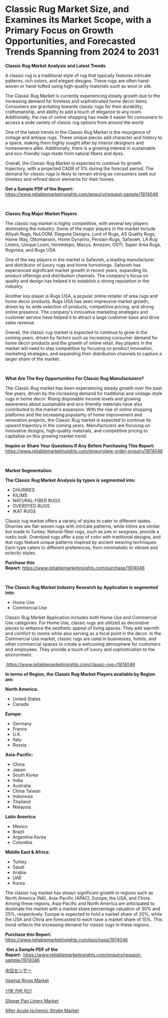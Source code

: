 <p><h1>Classic Rug Market Size, and Examines its Market Scope, with a Primary Focus on Growth Opportunities, and Forecasted Trends Spanning from 2024 to 2031</h1></p><p><strong>Classic Rug Market Analysis and Latest Trends</strong></p>
<p><p>A classic rug is a traditional style of rug that typically features intricate patterns, rich colors, and elegant designs. These rugs are often hand-woven or hand-tufted using high-quality materials such as wool or silk.</p><p>The Classic Rug Market is currently experiencing steady growth due to the increasing demand for timeless and sophisticated home decor items. Consumers are gravitating towards classic rugs for their durability, craftsmanship, and ability to add a touch of elegance to any room. Additionally, the rise of online shopping has made it easier for consumers to access a wide variety of classic rug options from around the world.</p><p>One of the latest trends in the Classic Rug Market is the resurgence of vintage and antique rugs. These unique pieces add character and history to a space, making them highly sought after by interior designers and homeowners alike. Additionally, there is a growing interest in sustainable and eco-friendly rugs made from natural fibers and dyes.</p><p>Overall, the Classic Rug Market is expected to continue its growth trajectory, with a projected CAGR of 5% during the forecast period. The demand for classic rugs is likely to remain strong as consumers seek out timeless and refined decor elements for their homes.</p></p>
<p><strong>Get a Sample PDF of the Report:&nbsp;</strong> <a href="https://www.reliablemarketinsights.com/enquiry/request-sample/1974046">https://www.reliablemarketinsights.com/enquiry/request-sample/1974046</a></p>
<p>&nbsp;</p>
<p><strong>Classic Rug Major Market Players</strong></p>
<p><p>The classic rug market is highly competitive, with several key players dominating the industry. Some of the major players in the market include Alliyah Rugs, NuLOOM, Diagona Designs, Lord of Rugs, AS Quality Rugs, Home Way, Ottomanson, Home Dynamix, Persian-Rugs, Safavieh, LA Rug Linens, Unique Loom, Homedepo, Macys, Amazon, OSTI, Super Area Rugs, Rugvista, and Rugs USA.</p><p>One of the key players in the market is Safavieh, a leading manufacturer and distributor of luxury rugs and home furnishings. Safavieh has experienced significant market growth in recent years, expanding its product offerings and distribution channels. The company's focus on quality and design has helped it to establish a strong reputation in the industry.</p><p>Another key player is Rugs USA, a popular online retailer of area rugs and home decor products. Rugs USA has seen impressive market growth, driven by its wide selection of products, competitive pricing, and strong online presence. The company's innovative marketing strategies and customer service have helped it to attract a large customer base and drive sales revenue.</p><p>Overall, the classic rug market is expected to continue to grow in the coming years, driven by factors such as increasing consumer demand for home decor products and the growth of online retail. Key players in the market will need to stay competitive by focusing on product innovation, marketing strategies, and expanding their distribution channels to capture a larger share of the market.</p></p>
<p>&nbsp;</p>
<p><strong>What Are The Key Opportunities For Classic Rug Manufacturers?</strong></p>
<p><p>The Classic Rug market has been experiencing steady growth over the past few years, driven by the increasing demand for traditional and vintage-style rugs in home decor. Rising disposable income levels and growing awareness about sustainable and eco-friendly materials have also contributed to the market's expansion. With the rise of online shopping platforms and the increasing popularity of home improvement and renovation projects, the Classic Rug market is expected to continue its upward trajectory in the coming years. Manufacturers are focusing on innovative designs, high-quality materials, and competitive pricing to capitalize on this growing market trend.</p></p>
<p><strong>Inquire or Share Your Questions If Any Before Purchasing This Report:</strong> <a href="https://www.reliablemarketinsights.com/enquiry/pre-order-enquiry/1974046">https://www.reliablemarketinsights.com/enquiry/pre-order-enquiry/1974046</a></p>
<p>&nbsp;</p>
<p><strong>Market Segmentation</strong></p>
<p><strong>The Classic Rug Market Analysis by types is segmented into:</strong></p>
<p><ul><li>DHURRIES</li><li>KILIMS</li><li>NATURAL-FIBER RUGS</li><li>OVERDYED RUGS</li><li>IKAT RUGS</li></ul></p>
<p><p>Classic rug market offers a variety of styles to cater to different tastes. Dhurries are flat-woven rugs with intricate patterns, while kilims are similar but made in Turkey. Natural-fiber rugs, such as jute or seagrass, provide a rustic look. Overdyed rugs offer a pop of color with traditional designs, and ikat rugs feature unique patterns inspired by ancient weaving techniques. Each type caters to different preferences, from minimalistic to vibrant and eclectic styles.</p></p>
<p><strong>Purchase this Report:&nbsp;</strong><a href="https://www.reliablemarketinsights.com/purchase/1974046">https://www.reliablemarketinsights.com/purchase/1974046</a></p>
<p>&nbsp;</p>
<p><strong>The Classic Rug Market Industry Research by Application is segmented into:</strong></p>
<p><ul><li>Home Use</li><li>Commercial Use</li></ul></p>
<p><p>Classic Rug Market Application includes both Home Use and Commercial Use categories. For Home Use, classic rugs are utilized as decorative pieces to enhance the aesthetic appeal of living spaces. They add warmth and comfort to rooms while also serving as a focal point in the decor. In the Commercial Use market, classic rugs are used in businesses, hotels, and other commercial spaces to create a welcoming atmosphere for customers and employees. They provide a touch of luxury and sophistication to the environment.</p></p>
<p><a href="https://www.reliablemarketinsights.com/classic-rug-r1974046">&nbsp;https://www.reliablemarketinsights.com/classic-rug-r1974046</a></p>
<p><strong>In terms of Region, the Classic Rug Market Players available by Region are:</strong></p>
<p>
    <p> <strong> North America: </strong>
        <ul>
            <li>United States</li>
            <li>Canada</li>
        </ul>
        </p> 
    <p> <strong> Europe: </strong>
        <ul>
            <li>Germany</li>
            <li>France</li>
            <li>U.K.</li>
            <li>Italy</li>
            <li>Russia</li>
        </ul>
        </p> 
    <p> <strong> Asia-Pacific: </strong>
        <ul>
            <li>China</li>
            <li>Japan</li>
            <li>South Korea</li>
            <li>India</li>
            <li>Australia</li>
            <li>China Taiwan</li>
            <li>Indonesia</li>
            <li>Thailand</li>
            <li>Malaysia</li>
        </ul>
        </p> 
    <p> <strong> Latin America: </strong>
        <ul>
            <li>Mexico</li>
            <li>Brazil</li>
            <li>Argentina Korea</li>
            <li>Colombia</li>
        </ul>
        </p> 
    <p> <strong> Middle East & Africa: </strong>
        <ul>
            <li>Turkey</li>
            <li>Saudi</li>
            <li>Arabia</li>
            <li>UAE</li>
            <li>Korea</li>
        </ul>
    </p>
    </p>
<p><p>The classic rug market has shown significant growth in regions such as North America (NA), Asia-Pacific (APAC), Europe, the USA, and China. Among these regions, Asia-Pacific and North America are anticipated to dominate the market with a market share percentage valuation of 30% and 25%, respectively. Europe is expected to hold a market share of 20%, while the USA and China are forecasted to each have a market share of 15%. This trend reflects the increasing demand for classic rugs in these regions.</p></p>
<p><strong>Purchase this Report: </strong><a href="https://www.reliablemarketinsights.com/purchase/1974046">https://www.reliablemarketinsights.com/purchase/1974046</a></p>
<p>&nbsp;<strong>Get a Sample PDF of the Report:&nbsp;&nbsp;</strong><a href="https://www.reliablemarketinsights.com/enquiry/request-sample/1974046">https://www.reliablemarketinsights.com/enquiry/request-sample/1974046</a></p>
<p><strong></strong></p>
<p><p><a href="https://github.com/roulaayoub-saad/Market-Research-Report-List-2/blob/main/2160164759.md">水位センサー</a></p><p><a href="https://github.com/changoleonlaverguenzanoexiste/Market-Research-Report-List-4/blob/main/vaginal-rings-market.md">Vaginal Rings Market</a></p><p><a href="https://github.com/rcabello548/Market-Research-Report-List-2/blob/main/51969834394.md">신발 커버 머신</a></p><p><a href="https://medium.com/@lottierunte1948/slipper-pan-liners-market-investigation-industry-evolution-and-forecast-till-2031-8a2814f4b820">Slipper Pan Liners Market</a></p><p><a href="https://github.com/dimitrishawkinswaynenp91rgz/Market-Research-Report-List-3/blob/main/after-acute-ischemic-stroke-market.md">After Acute Ischemic Stroke Market</a></p></p>